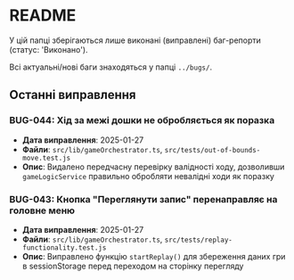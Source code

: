 # README

У цій папці зберігаються лише виконані (виправлені) баг-репорти (статус: 'Виконано').

Всі актуальні/нові баги знаходяться у папці `../bugs/`.

## Останні виправлення

### BUG-044: Хід за межі дошки не обробляється як поразка
- **Дата виправлення**: 2025-01-27
- **Файли**: `src/lib/gameOrchestrator.ts`, `src/tests/out-of-bounds-move.test.js`
- **Опис**: Видалено передчасну перевірку валідності ходу, дозволивши `gameLogicService` правильно обробляти невалідні ходи як поразку

### BUG-043: Кнопка "Переглянути запис" перенаправляє на головне меню
- **Дата виправлення**: 2025-01-27
- **Файли**: `src/lib/gameOrchestrator.ts`, `src/tests/replay-functionality.test.js`
- **Опис**: Виправлено функцію `startReplay()` для збереження даних гри в sessionStorage перед переходом на сторінку перегляду 